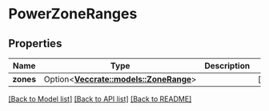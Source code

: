 # PowerZoneRanges

## Properties

Name | Type | Description | Notes
------------ | ------------- | ------------- | -------------
**zones** | Option<[**Vec<crate::models::ZoneRange>**](ZoneRange.md)> |  | [optional]

[[Back to Model list]](../README.md#documentation-for-models) [[Back to API list]](../README.md#documentation-for-api-endpoints) [[Back to README]](../README.md)


